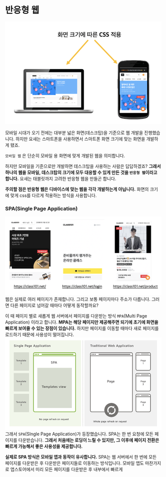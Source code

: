 # 반응형 웹

![ex_screenshot](../images/bw.PNG)

모바일 시대가 오기 전에는 대부분 넓은 화면(데스크탑)을 기준으로 웹 개발을 진행했습니다. 하지만 요새는 스마트폰을 사용하면서 스마트폰 화면 크기에 맞는 화면을 개발하게 됐죠.

`모바일 웹` 은 단순히 모바일 용 화면에 맞게 개발된 웹을 의미합니다.

하지만 모바일을 기준으로만 개발하면 데스크탑을 사용하는 사람은 답답하겠죠? **그래서 하나의 웹을 모바일, 데스크탑의 크기에 모두 대응할 수 있게 만든 것을 `반응형 웹`이라고 합니다.** 요새는 태블릿까지 고려한 반응형 웹을 만들곤 합니다.

**주의할 점은 반응형 웹은 디바이스에 맞는 웹을 각각 개발하는게 아닙니다.** 화면의 크기에 맞게 css를 다르게 적용하는 방식을 사용합니다.

### SPA(Single Page Application)

![ex_screenshot](../images/s.PNG)
웹은 실제로 여러 페이지가 존재합니다. 그리고 보통 페이지마다 주소가 다릅니다. 그러면 다른 페이지로 넘어갈 때마다 어떻게 동작할까요?

이 때 페이지 별로 새롭게 웹 서버에서 페이지를 다운받는 방식 `MPA`(Multi Page Application) 이라고 합니다. **MPA는 해당 페이지만 제공해주면 되기에 초기에 화면을 빠르게 보여줄 수 있는 장점이 있습니다.** 하지만 페이지를 이동할 때마다 새로 페이지를 로드하기 때문에 사용성이 떨어집니다.
![ex_screenshot](../images/p.PNG)
그래서 `SPA`(SIngle Page Application)가 등장했습니다. SPA는 한 번 요청에 모든 페이지를 다운받습니다. **그래서 처음에는 로딩이 느릴 수 있지만, 그 이후에 페이지 전환은 빠르게 가능해서 좋은 사용성을 제공합니다.**

**실제로 SPA 방식은 모바일 앱과 동작이 유사합니다.** SPA는 웹 서버에서 한 번에 모든 페이지를 다운받은 후 다운받은 페이지들로 이동하는 방식입니다. 모바일 앱도 마찬가지로 앱스토어에서 미리 모든 페이지를 다운받은 후 내부에서 빠르게
